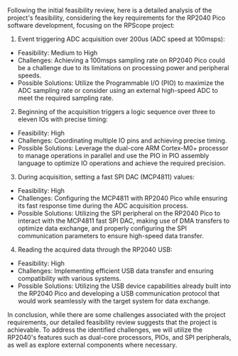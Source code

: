 Following the initial feasibility review, here is a detailed analysis of the project's feasibility, considering the key requirements for the RP2040 Pico software development, focusing on the RPScope project:



1. Event triggering ADC acquisition over 200us (ADC speed at 100msps):
- Feasibility: Medium to High
- Challenges: Achieving a 100msps sampling rate on RP2040 Pico could be a challenge due to its limitations on processing power and peripheral speeds.
- Possible Solutions: Utilize the Programmable I/O (PIO) to maximize the ADC sampling rate or consider using an external high-speed ADC to meet the required sampling rate.



2. Beginning of the acquisition triggers a logic sequence over three to eleven IOs with precise timing:
- Feasibility: High
- Challenges: Coordinating multiple IO pins and achieving precise timing.
- Possible Solutions: Leverage the dual-core ARM Cortex-M0+ processor to manage operations in parallel and use the PIO in PIO assembly language to optimize IO operations and achieve the required precision.



3. During acquisition, setting a fast SPI DAC (MCP4811) values:
- Feasibility: High
- Challenges: Configuring the MCP4811 with RP2040 Pico while ensuring its fast response time during the ADC acquisition process.
- Possible Solutions: Utilizing the SPI peripheral on the RP2040 Pico to interact with the MCP4811 fast SPI DAC, making use of DMA transfers to optimize data exchange, and properly configuring the SPI communication parameters to ensure high-speed data transfer.



4. Reading the acquired data through the RP2040 USB:
- Feasibility: High
- Challenges: Implementing efficient USB data transfer and ensuring compatibility with various systems.
- Possible Solutions: Utilizing the USB device capabilities already built into the RP2040 Pico and developing a USB communication protocol that would work seamlessly with the target system for data exchange.



In conclusion, while there are some challenges associated with the project requirements, our detailed feasibility review suggests that the project is achievable. To address the identified challenges, we will utilize the RP2040's features such as dual-core processors, PIOs, and SPI peripherals, as well as explore external components where necessary.
